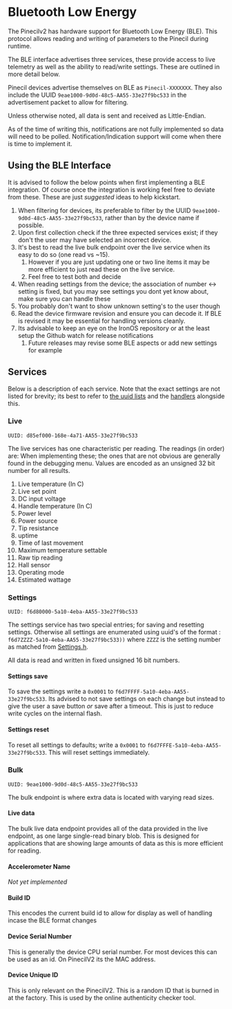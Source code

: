 # Bluetooth Low Energy

The Pinecilv2 has hardware support for Bluetooth Low Energy (BLE). This protocol allows reading and writing of parameters to the Pinecil during runtime.

The BLE interface advertises three services, these provide access to live telemetry as well as the ability to read/write settings.
These are outlined in more detail below.

Pinecil devices advertise themselves on BLE as `Pinecil-XXXXXXX`.
They also include the UUID `9eae1000-9d0d-48c5-AA55-33e27f9bc533` in the advertisement packet to allow for filtering.

Unless otherwise noted, all data is sent and received as Little-Endian.

As of the time of writing this, notifications are not fully implemented so data will need to be polled. Notification/Indication support will come when there is time to implement it.

## Using the BLE Interface

It is advised to follow the below points when first implementing a BLE integration. Of course once the integration is working feel free to deviate from these. These are just _suggested_ ideas to help kickstart.

1. When filtering for devices, its preferable to filter by the UUID `9eae1000-9d0d-48c5-AA55-33e27f9bc533`, rather than by the device name if possible.
2. Upon first collection check if the three expected services exist; if they don't the user may have selected an incorrect device.
3. It's best to read the live bulk endpoint over the live service when its easy to do so (one read vs ~15).
   1. However if you are just updating one or two line items it may be more efficient to just read these on the live service.
   2. Feel free to test both and decide
4. When reading settings from the device; the association of number <-> setting is fixed, but you may see settings you dont yet know about, make sure you can handle these
5. You probably don't want to show unknown setting's to the user though
6. Read the device firmware revision and ensure you can decode it. If BLE is revised it may be essential for handling versions cleanly.
7. Its advisable to keep an eye on the IronOS repository or at the least setup the Github watch for release notifications
   1. Future releases may revise some BLE aspects or add new settings for example

## Services

Below is a description of each service. Note that the exact settings are not listed for brevity; its best to refer to [the uuid lists](https://github.com/Ralim/IronOS/blob/dev/source/Core/BSP/Pinecilv2/ble_characteristics.h) and the [handlers](https://github.com/Ralim/IronOS/blob/dev/source/Core/BSP/Pinecilv2/ble_handlers.cpp) alongside this.

### Live

`UUID: d85ef000-168e-4a71-AA55-33e27f9bc533`

The live services has one characteristic per reading. The readings (in order) are:
When implementing these; the ones that are not obvious are generally found in the debugging menu. Values are encoded as an unsigned 32 bit number for all results.

1. Live temperature (In C)
2. Live set point
3. DC input voltage
4. Handle temperature (In C)
5. Power level
6. Power source
7. Tip resistance
8. uptime
9. Time of last movement
10. Maximum temperature settable
11. Raw tip reading
12. Hall sensor
13. Operating mode
14. Estimated wattage

### Settings

`UUID: f6d80000-5a10-4eba-AA55-33e27f9bc533`

The settings service has two special entries; for saving and resetting settings.
Otherwise all settings are enumerated using uuid's of the format : `f6d7ZZZZ-5a10-4eba-AA55-33e27f9bc533))` where `ZZZZ` is the setting number as matched from [Settings.h](https://github.com/Ralim/IronOS/blob/dev/source/Core/Inc/Settings.h#L16).

All data is read and written in fixed unsigned 16 bit numbers.

#### Settings save

To save the settings write a `0x0001` to `f6d7FFFF-5a10-4eba-AA55-33e27f9bc533`.
Its advised to not save settings on each change but instead to give the user a save button _or_ save after a timeout. This is just to reduce write cycles on the internal flash.

#### Settings reset

To reset all settings to defaults; write a `0x0001` to  `f6d7FFFE-5a10-4eba-AA55-33e27f9bc533`.
This will reset settings immediately.

### Bulk

`UUID: 9eae1000-9d0d-48c5-AA55-33e27f9bc533`

The bulk endpoint is where extra data is located with varying read sizes.

#### Live data

The bulk live data endpoint provides all of the data provided in the live endpoint, as one large single-read binary blob. This is designed for applications that are showing large amounts of data as this is more efficient for reading.

#### Accelerometer Name

_Not yet implemented_

#### Build ID

This encodes the current build id to allow for display as well of handling incase the BLE format changes

#### Device Serial Number

This is generally the device CPU serial number. For most devices this can be used as an id. On PinecilV2 its the MAC address.

#### Device Unique ID

This is only relevant on the PinecilV2. This is a random ID that is burned in at the factory. This is used by the online authenticity checker tool.
